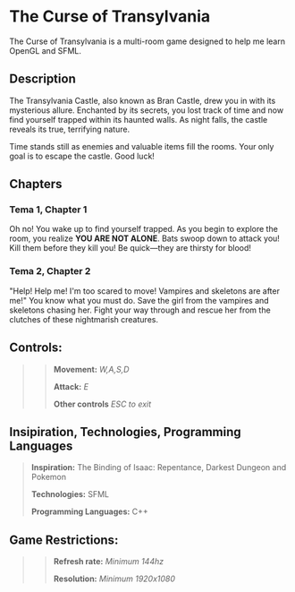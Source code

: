 # The Curse of Transylvania

The Curse of Transylvania is a multi-room game designed to help me learn OpenGL and SFML.

## Description

The Transylvania Castle, also known as Bran Castle, drew you in with its mysterious allure. Enchanted by its secrets, you lost track of time and now find yourself trapped within its haunted walls. As night falls, the castle reveals its true, terrifying nature.

Time stands still as enemies and valuable items fill the rooms. Your only goal is to escape the castle. Good luck!

## Chapters

### Tema 1, Chapter 1

Oh no! You wake up to find yourself trapped. As you begin to explore the room, you realize **YOU ARE NOT ALONE**. Bats swoop down to attack you! Kill them before they kill you! Be quick—they are thirsty for blood!

### Tema 2, Chapter 2

"Help! Help me! I'm too scared to move! Vampires and skeletons are after me!" You know what you must do. Save the girl from the vampires and skeletons chasing her. Fight your way through and rescue her from the clutches of these nightmarish creatures.

## Controls:
>> **Movement:** *W,A,S,D*
>>
>> **Attack:** *E*
>>
>> **Other controls** *ESC to exit*

## Insipiration, Technologies, Programming Languages

> **Inspiration:** The Binding of Isaac: Repentance, Darkest Dungeon and Pokemon
>
> **Technologies:** SFML
>
> **Programming Languages:** C++
>

## Game Restrictions:
>> **Refresh rate:** *Minimum 144hz*
>>
>> **Resolution:** *Minimum 1920x1080*
